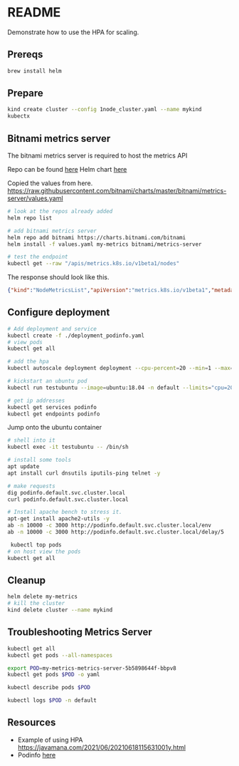 # README

Demonstrate how to use the HPA for scaling.

## Prereqs

```sh
brew install helm   
```

## Prepare

```sh
kind create cluster --config 1node_cluster.yaml --name mykind
kubectx
```

## Bitnami metrics server

The bitnami metrics server is required to host the metrics API

Repo can be found [here](https://github.com/kubernetes-sigs/metrics-server/tree/master/charts/metrics-server)
Helm chart [here](https://artifacthub.io/packages/helm/bitnami/metrics-server)

Copied the values from here. 
https://raw.githubusercontent.com/bitnami/charts/master/bitnami/metrics-server/values.yaml

```sh
# look at the repos already added
helm repo list 

# add bitnami metrics server
helm repo add bitnami https://charts.bitnami.com/bitnami
helm install -f values.yaml my-metrics bitnami/metrics-server
```

```sh
# test the endpoint
kubectl get --raw "/apis/metrics.k8s.io/v1beta1/nodes"
```

The response should look like this.  

```json
{"kind":"NodeMetricsList","apiVersion":"metrics.k8s.io/v1beta1","metadata":{},"items":[{"metadata":{"name":"mykind-control-plane","creationTimestamp":"2021-09-23T08:37:37Z","labels":{"beta.kubernetes.io/arch":"amd64","beta.kubernetes.io/os":"linux","kubernetes.io/arch":"amd64","kubernetes.io/hostname":"mykind-control-plane","kubernetes.io/os":"linux","node-role.kubernetes.io/control-plane":"","node-role.kubernetes.io/master":"","node.kubernetes.io/exclude-from-external-load-balancers":""}},"timestamp":"2021-09-23T08:36:45Z","window":"51s","usage":{"cpu":"277712796n","memory":"693412Ki"}},{"metadata":{"name":"mykind-worker","creationTimestamp":"2021-09-23T08:37:37Z","labels":{"beta.kubernetes.io/arch":"amd64","beta.kubernetes.io/os":"linux","kubernetes.io/arch":"amd64","kubernetes.io/hostname":"mykind-worker","kubernetes.io/os":"linux"}},"timestamp":"2021-09-23T08:36:49Z","window":"1m0s","usage":{"cpu":"93433003n","memory":"323568Ki"}}]}
```

## Configure deployment

```sh
# Add deployment and service 
kubectl create -f ./deployment_podinfo.yaml
# view pods
kubectl get all 

# add the hpa
kubectl autoscale deployment deployment --cpu-percent=20 --min=1 --max=10 

# kickstart an ubuntu pod
kubectl run testubuntu --image=ubuntu:18.04 -n default --limits="cpu=200m,memory=512Mi" --restart=Never -- /bin/sh -c "sleep 10000"

# get ip addresses
kubectl get services podinfo
kubectl get endpoints podinfo
```

Jump onto the ubuntu container  

```sh
# shell into it
kubectl exec -it testubuntu -- /bin/sh

# install some tools
apt update
apt install curl dnsutils iputils-ping telnet -y 

# make requests
dig podinfo.default.svc.cluster.local 
curl podinfo.default.svc.cluster.local

# Install apache bench to stress it.
apt-get install apache2-utils -y
ab -n 10000 -c 3000 http://podinfo.default.svc.cluster.local/env
ab -n 10000 -c 3000 http://podinfo.default.svc.cluster.local/delay/5
```

```sh
 kubectl top pods
# on host view the pods
kubectl get all 
```

## Cleanup

```sh
helm delete my-metrics  
# kill the cluster
kind delete cluster --name mykind 
```

## Troubleshooting Metrics Server

```sh
kubectl get all
kubectl get pods --all-namespaces        

export POD=my-metrics-metrics-server-5b5898644f-bbpv8 
kubectl get pods $POD -o yaml

kubectl describe pods $POD

kubectl logs $POD -n default
```

## Resources

* Example of using HPA
 https://javamana.com/2021/06/20210618115631001y.html
* Podinfo [here](https://github.com/stefanprodan/podinfo)
